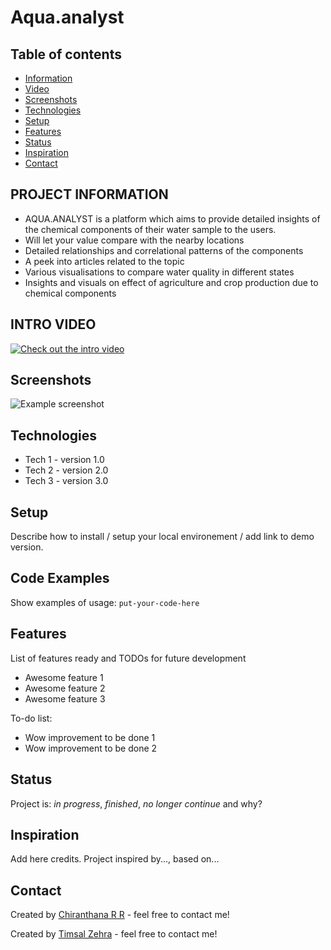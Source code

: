 # Aqua.analyst
## Table of contents
* [Information](#project-information)
* [Video](#intro-video)
* [Screenshots](#screenshots)
* [Technologies](#technologies)
* [Setup](#setup)
* [Features](#features)
* [Status](#status)
* [Inspiration](#inspiration)
* [Contact](#contact)

## PROJECT INFORMATION 
* AQUA.ANALYST is a platform which aims to provide detailed insights of the chemical components of their water sample to the users.
* Will let your value compare with the nearby locations
* Detailed relationships and correlational patterns of the components
* A peek into articles related to the topic
* Various visualisations to compare water quality in different states
* Insights and visuals on effect of agriculture and crop production due to chemical components 

## INTRO VIDEO
[![Check out the intro video](<img src="2bg.png" width="100" height="100"/>)](https://drive.google.com/file/d/1ugZsFyzRpeQ0p3te1yXjN81Li3AZNBCF/view?usp=sharing)

## Screenshots
![Example screenshot](./img/screenshot.png)

## Technologies
* Tech 1 - version 1.0
* Tech 2 - version 2.0
* Tech 3 - version 3.0

## Setup
Describe how to install / setup your local environement / add link to demo version.

## Code Examples
Show examples of usage:
`put-your-code-here`

## Features
List of features ready and TODOs for future development
* Awesome feature 1
* Awesome feature 2
* Awesome feature 3

To-do list:
* Wow improvement to be done 1
* Wow improvement to be done 2

## Status
Project is: _in progress_, _finished_, _no longer continue_ and why?

## Inspiration
Add here credits. Project inspired by..., based on...

## Contact
Created by [Chiranthana R R](https://www.linkedin.com/in/chiranthana-r-r-232385200/) - feel free to contact me!

Created by [Timsal Zehra](https://www.linkedin.com/in/timsal-zehra-43863b1a6) - feel free to contact me!
